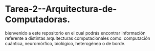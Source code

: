 # Tarea-2--Arquitectura-de-Computadoras.
bienvenido a este repositorio en el cual podrás encontrar información referente a distintas arquitecturas computacionales como: computación cuántica, neuromórfico, biológico, heterogénea o de borde. 
